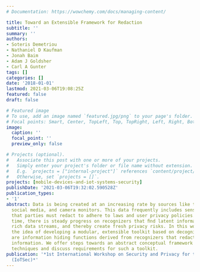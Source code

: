 ```yaml
---
# Documentation: https://wowchemy.com/docs/managing-content/

title: Toward an Extensible Framework for Redaction
subtitle: ''
summary: ''
authors:
- Soteris Demetriou
- Nathaniel D Kaufman
- Jonah Baim
- Adam J Goldsher
- Carl A Gunter
tags: []
categories: []
date: '2018-01-01'
lastmod: 2021-03-06T19:08:25Z
featured: false
draft: false

# Featured image
# To use, add an image named `featured.jpg/png` to your page's folder.
# Focal points: Smart, Center, TopLeft, Top, TopRight, Left, Right, BottomLeft, Bottom, BottomRight.
image:
  caption: ''
  focal_point: ''
  preview_only: false

# Projects (optional).
#   Associate this post with one or more of your projects.
#   Simply enter your project's folder or file name without extension.
#   E.g. `projects = ["internal-project"]` references `content/project/deep-learning/index.md`.
#   Otherwise, set `projects = []`.
projects: [mobile-devices-and-iot-systems-security]
publishDate: '2021-03-06T19:32:02.590528Z'
publication_types:
- '1'
abstract: Data is being created at an increasing rate by sources like the IoT devices,
  social media, and camera monitors. This data frequently includes sensitive information
  that parties must redact to adhere to laws and user privacy policies. At the same
  time, there is steady progress on recognizers that ﬁnd latent information within
  rich data streams, and thereby create fresh privacy risks. In this work, we advocate
  the idea of developing a modular, extensible toolkit based on decognizers which
  are information hiding functions derived from recognizers that redact sensitive
  information. We offer steps towards an abstract conceptual framework and compositional
  techniques and discuss requirements for such a toolkit.
publication: '*1st International Workshop on Security and Privacy for the Internet-of-Things
  (IoTSec)*'
---
```

